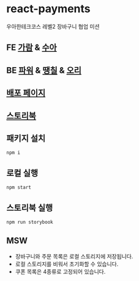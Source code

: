 # react-payments

우아한테크코스 레벨2 장바구니 협업 미션

## FE [가람](https://github.com/guridaek) & [수아](https://github.com/chsua)

## BE [파워](https://github.com/thdwoqor) & [땡칠](https://github.com/0chil) & [오리](https://github.com/carsago)

## [배포 페이지](https://react-shopping-cart-prod-git-guridaek-guridaek.vercel.app/)

## [스토리북](https://6463267aee5d3c7105342735-eywiyoadhj.chromatic.com)

## 패키지 설치

```
npm i
```

## 로컬 실행

```
npm start
```

## 스토리북 실행

```
npm run storybook
```

## MSW

- 장바구니와 주문 목록은 로컬 스토리지에 저장됩니다.
- 로컬 스토리지를 비워서 초기화할 수 있습니다.
- 쿠폰 목록은 4종류로 고정되어 있습니다.

